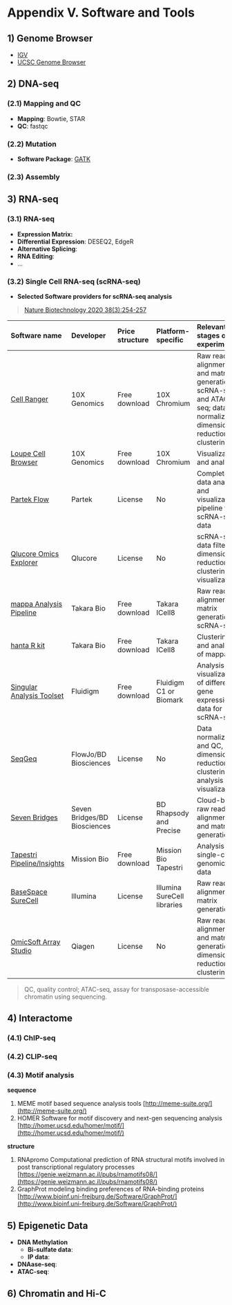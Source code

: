 # Appendix V. Software and Tools

## 1\) Genome Browser

* [IGV](http://software.broadinstitute.org/software/igv/)
* [UCSC Genome Browser](https://genome.ucsc.edu/)

## 2\) DNA-seq

### \(2.1\) Mapping and QC

* **Mapping**: Bowtie, STAR
* **QC**: fastqc 

### \(2.2\) Mutation

* **Software Package**: [GATK](https://gatk.broadinstitute.org/hc/en-us)

### \(2.3\) Assembly

## 3\) RNA-seq

### \(3.1\) RNA-seq

* **Expression Matrix:** 
* **Differential Expression**: DESEQ2, EdgeR
* **Alternative Splicing**: 
* **RNA Editing**: 
* ...

### 

### \(3.2\) Single Cell RNA-seq \(scRNA-seq\)

* **Selected  Software providers for scRNA-seq analysis**

> [Nature Biotechnology 2020 38\(3\):254-257](https://www.nature.com/articles/s41587-020-0449-8)

| Software name | Developer | Price structure | Platform-specific | Relevant stages of experiment |
| :--- | :--- | :--- | :--- | :--- |
| [Cell Ranger](https://support.10xgenomics.com/single-cell-gene-expression/software/pipelines/latest/what-is-cell-ranger) | 10X Genomics | Free download | 10X Chromium | Raw read alignment, QC and matrix generation for scRNA-seq and ATAC-seq; data normalization; dimensionality reduction and clustering |
| [Loupe Cell Browser](https://support.10xgenomics.com/single-cell-gene-expression/software/visualization/latest/what-is-loupe-cell-browser) | 10X Genomics | Free download | 10X Chromium | Visualization and analysis |
| [Partek Flow](https://www.partek.com/application-page/single-cell-gene-expression/) | Partek | License | No | Complete data analysis and visualization pipeline for scRNA-seq data |
| [Qlucore Omics Explorer](https://www.qlucore.com/single-cell-rnaseq) | Qlucore | License | No | scRNA-seq data filtering, dimensionality reduction and clustering, visualization |
| [mappa Analysis Pipeline](https://www.takarabio.com/products/automation-systems/icell8-system-and-software/bioinformatics-tools/mappa-analysis-pipeline) | Takara Bio | Free download | Takara ICell8 | Raw read alignment and matrix generation for scRNA-seq |
| [hanta R kit](https://www.takarabio.com/products/automation-systems/icell8-system-and-software/bioinformatics-tools/hanta-r-kit) | Takara Bio | Free download | Takara ICell8 | Clustering and analysis of mappa data |
| [Singular Analysis Toolset](https://www.fluidigm.com/software) | Fluidigm | Free download | Fluidigm C1 or Biomark | Analysis and visualization of differential gene expression data for scRNA-seq |
| [SeqGeq](https://www.flowjo.com/solutions/seqgeq) | FlowJo/BD Biosciences | License | No | Data normalization and QC, dimensionality reduction and clustering, analysis and visualization |
| [Seven Bridges](https://www.sevenbridges.com/bdgenomics/) | Seven Bridges/BD Biosciences | License | BD Rhapsody and Precise | Cloud-based raw read alignment, QC and matrix generation |
| [Tapestri Pipeline/Insights](https://missionbio.com/panels/software/) | Mission Bio | Free download | Mission Bio Tapestri | Analysis of single-cell genomics data |
| [BaseSpace SureCell](https://www.illumina.com/products/by-type/informatics-products/basespace-sequence-hub.html) | Illumina | License | Illumina SureCell libraries | Raw read alignment and matrix generation |
| [OmicSoft Array Studio](https://omicsoftdocs.github.io/ArraySuiteDoc/tutorials/scRNAseq/Introduction/) | Qiagen | License | No | Raw read alignment, QC and matrix generation, dimensionality reduction and clustering |

> QC, quality control; ATAC-seq, assay for transposase-accessible chromatin using sequencing.

## 4\) Interactome

### **\(4.1\) ChIP-seq**

### **\(4.2\) CLIP-seq**

### **\(4.3\) Motif analysis**

**sequence**

1. MEME motif based sequence analysis tools [http://meme-suite.org/](http://meme-suite.org/)
2. HOMER Software for motif discovery and next-gen sequencing analysis [http://homer.ucsd.edu/homer/motif/](http://homer.ucsd.edu/homer/motif/)

**structure**

1. RNApromo Computational prediction of RNA structural motifs involved in post transcriptional regulatory processes [https://genie.weizmann.ac.il/pubs/rnamotifs08/](https://genie.weizmann.ac.il/pubs/rnamotifs08/)
2. GraphProt modeling binding preferences of RNA-binding proteins [http://www.bioinf.uni-freiburg.de/Software/GraphProt/](http://www.bioinf.uni-freiburg.de/Software/GraphProt/)

## 5\) Epigenetic Data

* **DNA Methylation** 
  * **Bi-sulfate data**:
  * **IP data**:
* **DNAase-seq**: 
* **ATAC-seq**:

## 6\) Chromatin and Hi-C

